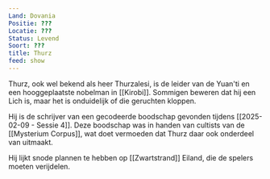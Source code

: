 ```yaml
---
Land: Dovania
Positie: ???
Locatie: ???
Status: Levend
Soort: ???
title: Thurz
feed: show
---
```

Thurz, ook wel bekend als heer Thurzalesi, is de leider van de Yuan'ti en een hooggeplaatste nobelman in [[Kirobi]]. Sommigen beweren dat hij een Lich is, maar het is onduidelijk of die geruchten kloppen.

Hij is de schrijver van een gecodeerde boodschap gevonden tijdens [[2025-02-09 - Sessie 4]]. Deze boodschap was in handen van cultists van de [[Mysterium Corpus]], wat doet vermoeden dat Thurz daar ook onderdeel van uitmaakt.

Hij lijkt snode plannen te hebben op [[Zwartstrand]] Eiland, die de spelers moeten verijdelen.